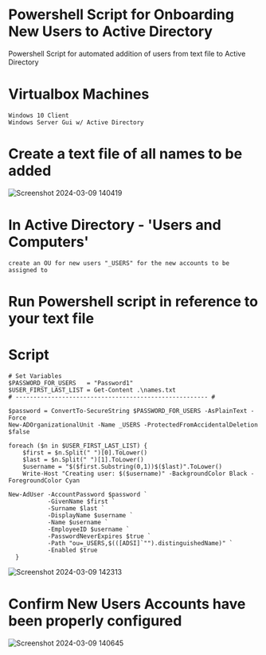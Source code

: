 # Powershell Script for Onboarding New Users to Active Directory
Powershell Script for automated addition of users from text file to Active Directory

# Virtualbox Machines
    Windows 10 Client 
    Windows Server Gui w/ Active Directory

# Create a text file of all names to be added 
![Screenshot 2024-03-09 140419](https://github.com/TylerGeragi/Powershell_Onboarding_New_Users/assets/112214738/04b2f31b-45c1-41cc-9410-2a0899951e5e)

# In Active Directory - 'Users and Computers'
    create an OU for new users "_USERS" for the new accounts to be assigned to

# Run Powershell script in reference to your text file

# Script
    # Set Variables
    $PASSWORD_FOR_USERS   = "Password1"
    $USER_FIRST_LAST_LIST = Get-Content .\names.txt
    # ------------------------------------------------------ #
    
    $password = ConvertTo-SecureString $PASSWORD_FOR_USERS -AsPlainText -Force
    New-ADOrganizationalUnit -Name _USERS -ProtectedFromAccidentalDeletion $false
    
    foreach ($n in $USER_FIRST_LAST_LIST) {
        $first = $n.Split(" ")[0].ToLower()
        $last = $n.Split(" ")[1].ToLower()
        $username = "$($first.Substring(0,1))$($last)".ToLower()
        Write-Host "Creating user: $($username)" -BackgroundColor Black -ForegroundColor Cyan
        
    New-AdUser -AccountPassword $password `
               -GivenName $first `
               -Surname $last `
               -DisplayName $username `
               -Name $username `
               -EmployeeID $username `
               -PasswordNeverExpires $true `
               -Path "ou=_USERS,$(([ADSI]`"").distinguishedName)" `
               -Enabled $true
      }

![Screenshot 2024-03-09 142313](https://github.com/TylerGeragi/Powershell_Onboarding_New_Users/assets/112214738/4a6c1878-0345-44e4-8c7f-d1ee22cc0ce6)

# Confirm New Users Accounts have been properly configured

![Screenshot 2024-03-09 140645](https://github.com/TylerGeragi/Powershell_Onboarding_New_Users/assets/112214738/9541d53c-8928-4203-a509-2c123b818cc0)

